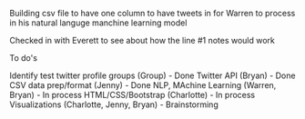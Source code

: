 Building csv file to have one column to have tweets in for Warren to process in his natural languge manchine learning model

Checked in with Everett to see about how the line #1 notes would work

To do's

Identify test twitter profile groups (Group) - Done
Twitter API (Bryan) - Done
CSV data prep/format (Jenny) -  Done
NLP, MAchine Learning (Warren, Bryan) - In process
HTML/CSS/Bootstrap (Charlotte) - In process
Visualizations (Charlotte, Jenny, Bryan) - Brainstorming 
